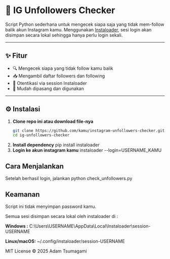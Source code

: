 # 📸 IG Unfollowers Checker

Script Python sederhana untuk mengecek siapa saja yang tidak mem-follow balik akun Instagram kamu. Menggunakan [Instaloader](https://instaloader.github.io/), sesi login akan disimpan secara lokal sehingga hanya perlu login sekali.

---

## ✨ Fitur

- 🔍 Mengecek siapa yang tidak follow kamu balik
- 📥 Mengambil daftar followers dan following
- 🔐 Otentikasi via session Instaloader
- 📄 Mudah dipasang dan digunakan

---

## ⚙️ Instalasi

1. **Clone repo ini atau download file-nya**
   ```bash
   git clone https://github.com/kamu/instagram-unfollowers-checker.git
   cd ig-unfollowers-checker
2. **Install dependency**
   pip install instaloader
3. **Login ke akun instagram kamu**
   instaloader --login=USERNAME_KAMU

## Cara Menjalankan
Setelah berhasil login, jalankan 
python check_unfollowers.py

## Keamanan
Script ini tidak menyimpan password kamu.

Semua sesi disimpan secara lokal oleh instaloader di :

**Windows :**
C:\Users\USERNAME\AppData\Local\Instaloader\session-USERNAME

**Linux/macOS:**
~/.config/instaloader/session-USERNAME

MIT License © 2025 Adam Tsumagami

